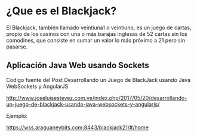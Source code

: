 ¿Que es el Blackjack?
=====================================
El Blackjack, también llamado veintiuna1 o veintiuno, es un juego de cartas, propio de los casinos con una o más barajas inglesas de 52 cartas sin los comodines, que consiste en sumar un valor lo más próximo a 21 pero sin pasarse.

Aplicación Java Web usando Sockets
-------------------------------------

Codigo fuente del Post Desarrollando un Juego de BlackJack usando Java WebSockets y AngularJS 

http://www.joseluisestevez.com.ve/index.php/2017/05/20/desarrollando-un-juego-de-blackjack-usando-java-websockets-y-angularjs/

Ejemplo:

https://wss.araguaneybits.com:8443/blackjack21/#/home
